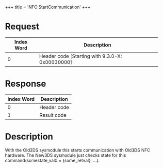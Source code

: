 +++
title = 'NFC:StartCommunication'
+++

# Request

| Index Word | Description                                       |
|------------|---------------------------------------------------|
| 0          | Header code \[Starting with 9.3.0-X: 0x00030000\] |

# Response

| Index Word | Description |
|------------|-------------|
| 0          | Header code |
| 1          | Result code |

# Description

With the Old3DS sysmodule this starts communication with Old3DS NFC
hardware. The New3DS sysmodule just checks state for this
command(somestate_val0 = {some_retval}, ...).
